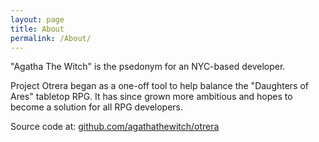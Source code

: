 ```yaml
---
layout: page
title: About
permalink: /About/
---
```


"Agatha The Witch" is the psedonym for an NYC-based developer.

Project Otrera began as a one-off tool to help balance the "Daughters of Ares" tabletop RPG. It has since grown more ambitious and hopes to become a solution for all RPG developers.

Source code at: [github.com/agathathewitch/otrera](http://github.com/agathathewitch/otrera)
